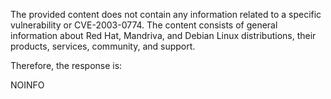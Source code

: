 The provided content does not contain any information related to a specific vulnerability or CVE-2003-0774. The content consists of general information about Red Hat, Mandriva, and Debian Linux distributions, their products, services, community, and support.

Therefore, the response is:

NOINFO